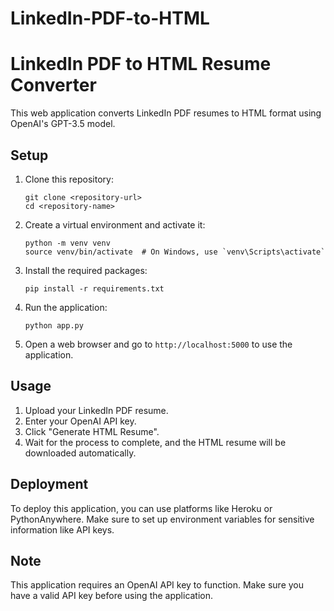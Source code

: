 # LinkedIn-PDF-to-HTML

# LinkedIn PDF to HTML Resume Converter

This web application converts LinkedIn PDF resumes to HTML format using OpenAI's GPT-3.5 model.

## Setup

1. Clone this repository:
   ```
   git clone <repository-url>
   cd <repository-name>
   ```

2. Create a virtual environment and activate it:
   ```
   python -m venv venv
   source venv/bin/activate  # On Windows, use `venv\Scripts\activate`
   ```

3. Install the required packages:
   ```
   pip install -r requirements.txt
   ```

4. Run the application:
   ```
   python app.py
   ```

5. Open a web browser and go to `http://localhost:5000` to use the application.

## Usage

1. Upload your LinkedIn PDF resume.
2. Enter your OpenAI API key.
3. Click "Generate HTML Resume".
4. Wait for the process to complete, and the HTML resume will be downloaded automatically.

## Deployment

To deploy this application, you can use platforms like Heroku or PythonAnywhere. Make sure to set up environment variables for sensitive information like API keys.

## Note

This application requires an OpenAI API key to function. Make sure you have a valid API key before using the application.
